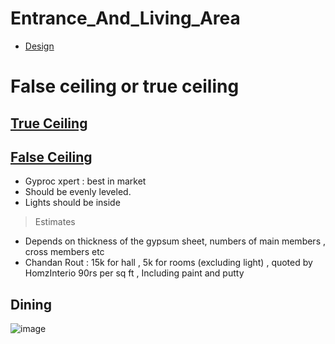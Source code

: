 # Entrance_And_Living_Area

- [Design](https://drive.google.com/file/d/1kxK7Kw3n3yD0LJtBKEKtrwIZdhIo-BEl/view?usp=sharing)

# False ceiling or true ceiling

## [True Ceiling](https://www.youtube.com/watch?v=ftzMA7ZDkIg)

## [False Ceiling](https://www.youtube.com/watch?v=Erv8a5mSVoU)
- Gyproc xpert : best in market
- Should be evenly leveled.
- Lights should be inside

> Estimates

- Depends on thickness of the gypsum sheet, numbers of main members , cross members etc
- Chandan Rout : 15k for hall , 5k for rooms (excluding light) , quoted by HomzInterio 90rs per sq ft , Including paint and putty

## Dining

![image](https://github.com/user-attachments/assets/16162614-ec72-4875-bc8c-b9877ce72d63)
